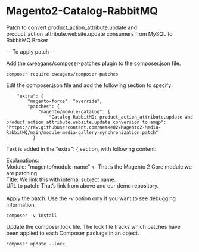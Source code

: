 # Magento2-Catalog-RabbitMQ
Patch to convert product_action_attribute.update and product_action_attribute.website.update consumers from MySQL to RabbitMQ Broker

-- To apply patch --

Add the cweagans/composer-patches plugin to the composer.json file.
```
composer require cweagans/composer-patches
```

Edit the composer.json file and add the following section to specify:
```
    "extra": {
        "magento-force": "override",
        "patches": {
            "magento/module-catalog": {
                "Catalog-RabbitMQ: product_action_attribute.update and product_action_attribute.website.update conversion to amqp": "https://raw.githubusercontent.com/nemke82/Magento2-Media-RabbitMQ/main/module-media-gallery-synchronization.patch"
          }    
```
Text is added in the "extra": { section, with following content:

Explanations: <BR>
Module: "magento/module-name"   ← That’s the Magento 2 Core module we are patching <BR>
Title: We link this with internal subject name. <BR>
URL to patch: That’s link from above and our demo repository. <BR>
<BR>
Apply the patch. Use the -v option only if you want to see debugging information.
```
composer -v install
```

Update the composer.lock file. The lock file tracks which patches have been applied to each  Composer package in an object.
```
composer update --lock
```
